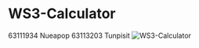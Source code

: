 # WS3-Calculator
63111934 Nueapop
63113203 Tunpisit
![WS3-Calculator](https://raw.githubusercontent.com/nueapop/WS3-Calculator/main/showCase/Screenshot%202023-02-21%20225717.png)

